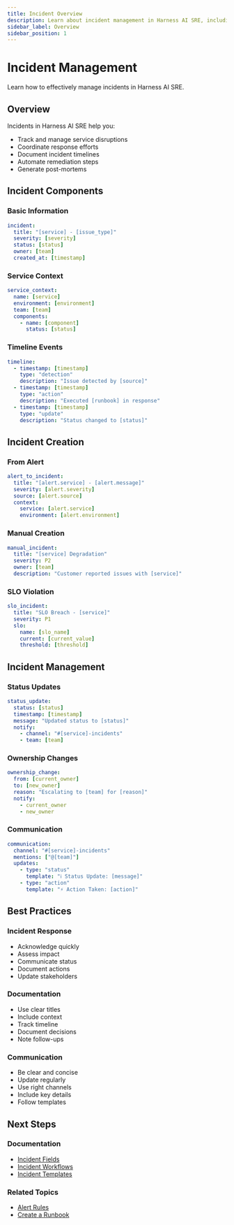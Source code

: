 ```yaml
---
title: Incident Overview
description: Learn about incident management in Harness AI SRE, including incident creation, workflows, and best practices.
sidebar_label: Overview
sidebar_position: 1
---
```


# Incident Management

Learn how to effectively manage incidents in Harness AI SRE.

## Overview

Incidents in Harness AI SRE help you:
- Track and manage service disruptions
- Coordinate response efforts
- Document incident timelines
- Automate remediation steps
- Generate post-mortems

## Incident Components

### Basic Information
```yaml
incident:
  title: "[service] - [issue_type]"
  severity: [severity]
  status: [status]
  owner: [team]
  created_at: [timestamp]
```

### Service Context
```yaml
service_context:
  name: [service]
  environment: [environment]
  team: [team]
  components:
    - name: [component]
      status: [status]
```

### Timeline Events
```yaml
timeline:
  - timestamp: [timestamp]
    type: "detection"
    description: "Issue detected by [source]"
  - timestamp: [timestamp]
    type: "action"
    description: "Executed [runbook] in response"
  - timestamp: [timestamp]
    type: "update"
    description: "Status changed to [status]"
```

## Incident Creation

### From Alert
```yaml
alert_to_incident:
  title: "[alert.service] - [alert.message]"
  severity: [alert.severity]
  source: [alert.source]
  context:
    service: [alert.service]
    environment: [alert.environment]
```

### Manual Creation
```yaml
manual_incident:
  title: "[service] Degradation"
  severity: P2
  owner: [team]
  description: "Customer reported issues with [service]"
```

### SLO Violation
```yaml
slo_incident:
  title: "SLO Breach - [service]"
  severity: P1
  slo:
    name: [slo_name]
    current: [current_value]
    threshold: [threshold]
```

## Incident Management

### Status Updates
```yaml
status_update:
  status: [status]
  timestamp: [timestamp]
  message: "Updated status to [status]"
  notify:
    - channel: "#[service]-incidents"
    - team: [team]
```

### Ownership Changes
```yaml
ownership_change:
  from: [current_owner]
  to: [new_owner]
  reason: "Escalating to [team] for [reason]"
  notify:
    - current_owner
    - new_owner
```

### Communication
```yaml
communication:
  channel: "#[service]-incidents"
  mentions: ["@[team]"]
  updates:
    - type: "status"
      template: "ℹ️ Status Update: [message]"
    - type: "action"
      template: "⚡ Action Taken: [action]"
```

## Best Practices

### Incident Response
- Acknowledge quickly
- Assess impact
- Communicate status
- Document actions
- Update stakeholders

### Documentation
- Use clear titles
- Include context
- Track timeline
- Document decisions
- Note follow-ups

### Communication
- Be clear and concise
- Update regularly
- Use right channels
- Include key details
- Follow templates

## Next Steps

### Documentation
- [Incident Fields](./incident-fields.md)
- [Incident Workflows](./incident-workflows.md)
- [Incident Templates](./incident-templates.md)

### Related Topics
- [Alert Rules](../alerts/alert-rules.md)
- [Create a Runbook](../runbooks/create-runbook.md)
